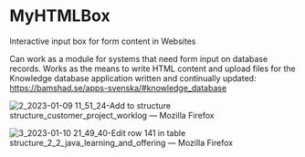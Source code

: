 # MyHTMLBox
Interactive input box for form content in Websites

Can work as a module for systems that need form input on database records.
Works as the means to write HTML content and upload files for the Knowledge database application written and continually updated: https://bamshad.se/apps-svenska/#knowledge_database


![2_2023-01-09 11_51_24-Add to structure structure_customer_project_worklog  — Mozilla Firefox](https://user-images.githubusercontent.com/42844572/211291676-927b91c7-3f55-46f2-8dbb-52eb79cc8867.png)

![3_2023-01-10 21_49_40-Edit row 141 in table structure_2_2_java_learning_and_offering — Mozilla Firefox](https://user-images.githubusercontent.com/42844572/211659908-3ed277f7-8b1f-4f10-b697-49292c151e14.png)
